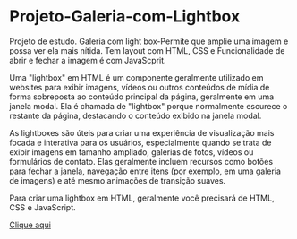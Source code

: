 # Projeto-Galeria-com-Lightbox
Projeto de estudo. Galeria com light box-Permite que amplie uma imagem e possa ver ela mais nítida. Tem layout com HTML, CSS e Funcionalidade de abrir e fechar a imagem é com JavaScprit. 

Uma "lightbox" em HTML é um componente geralmente utilizado em websites para exibir imagens, vídeos ou outros conteúdos de mídia de forma sobreposta ao conteúdo principal da página, geralmente em uma janela modal. Ela é chamada de "lightbox" porque normalmente escurece o restante da página, destacando o conteúdo exibido na janela modal.

As lightboxes são úteis para criar uma experiência de visualização mais focada e interativa para os usuários, especialmente quando se trata de exibir imagens em tamanho ampliado, galerias de fotos, vídeos ou formulários de contato. Elas geralmente incluem recursos como botões para fechar a janela, navegação entre itens (por exemplo, em uma galeria de imagens) e até mesmo animações de transição suaves.

Para criar uma lightbox em HTML, geralmente você precisará de HTML, CSS e JavaScript. 

 [Clique aqui](https://danielcauldron.github.io/Projeto-Galeria-com-Lightbox/)

